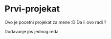 # Prvi-projekat
Ovo je pocetni projekat za mene :D
Da li ovo radi ? 
<?php
  echo("bravo doktoree");
?>
Dodavanje jos jednog reda
